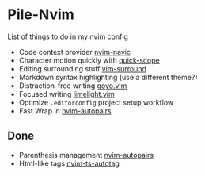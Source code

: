 # Pile-Nvim
List of things to do in my nvim config

- Code context provider [nvim-navic](https://github.com/SmiteshP/nvim-navic)
- Character motion quickly with [quick-scope](https://github.com/unblevable/quick-scope)
- Editing surrounding stuff [vim-surround](https://github.com/tpope/vim-surround)
- Markdown syntax highlighting (use a different theme?)
- Distraction-free writing [goyo.vim](https://github.com/junegunn/goyo.vim)
- Focused writing [limelight.vim](https://github.com/junegunn/limelight.vim)
- Optimize `.editorconfig` project setup workflow
- Fast Wrap in [nvim-autopairs](https://github.com/windwp/nvim-autopairs)

## Done
- Parenthesis management [nvim-autopairs](https://github.com/windwp/nvim-autopairs)
- Html-like tags [nvim-ts-autotag](https://github.com/windwp/nvim-ts-autotag)
